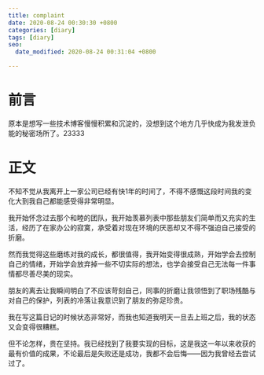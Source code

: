```yaml
---
title: complaint
date: 2020-08-24 00:30:30 +0800
categories: [diary]
tags: [diary]
seo:
  date_modified: 2020-08-24 00:31:04 +0800

---
```


# 前言

原本是想写一些技术博客慢慢积累和沉淀的，没想到这个地方几乎快成为我发泄负能的秘密场所了。23333

# 正文

不知不觉从我离开上一家公司已经有快1年的时间了，不得不感慨这段时间我的变化大到我自己都能感受得非常明显。

我开始怀念过去那个和睦的团队，我开始羡慕列表中那些朋友们简单而又充实的生活，经历了在家办公的寂寞，承受着对现在环境的厌恶却又不得不强迫自己接受的折磨。

然而我觉得这些磨练对我的成长，都很值得，我开始变得很成熟，开始学会去控制自己的情绪，开始学会放弃掉一些不切实际的想法，也学会接受自己无法每一件事情都尽善尽美的现实。

朋友的离去让我瞬间明白了不应该苛刻自己，同事的折磨让我领悟到了职场残酷与对自己的保护，列表的冷落让我意识到了朋友的弥足珍贵。

我在写这篇日记的时候状态非常好，而我也知道我明天一旦去上班之后，我的状态又会变得很糟糕。

但不论怎样，贵在坚持。我已经找到了我要实现的目标，这是我这一年以来收获的最有价值的成果，不论最后是失败还是成功，我都不会后悔——因为我曾经去尝试过了。

